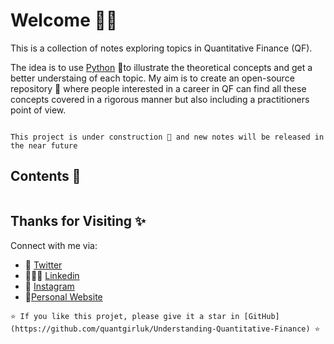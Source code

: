 # Welcome 👋🏽

This is a collection of notes exploring topics in Quantitative Finance (QF).

The idea is to use [Python](https://www.python.org) &#x1F40D;to illustrate the theoretical concepts and get a better understaing of each topic. My aim is to create an open-source repository &#x1F4D8; where people interested in a career in QF can find all these concepts covered in a rigorous manner but also including a practitioners point of view.

```{note}

This project is under construction 🚧 and new notes will be released in the near future

```

## Contents 📓

```{tableofcontents}
```

## Thanks for Visiting ✨

Connect with me via:

- 🦜 [Twitter](https://twitter.com/Quant_Girl)
- 👩🏽‍💼 [Linkedin](https://www.linkedin.com/in/dialidsantiago/)
- 📸 [Instagram](https://www.instagram.com/quant_girl/)
- 👾[Personal Website](https://quantgirl.blog)

```{Tip}
⭐️ If you like this projet, please give it a star in [GitHub](https://github.com/quantgirluk/Understanding-Quantitative-Finance) ⭐️
```
